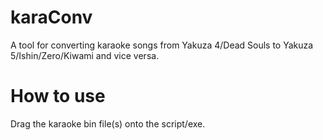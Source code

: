 # karaConv
A tool for converting karaoke songs from Yakuza 4/Dead Souls to Yakuza 5/Ishin/Zero/Kiwami and vice versa.

# How to use
Drag the karaoke bin file(s) onto the script/exe. 
